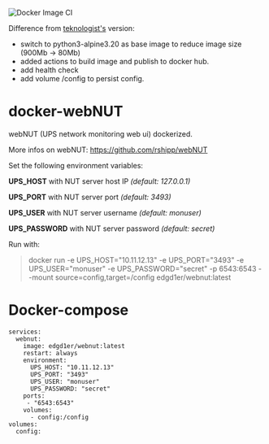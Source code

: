 ![Docker Image CI](https://github.com/edgd1er/docker-webnut/workflows/Docker%20Image%20CI/badge.svg)

Difference from [teknologist's](https://github.com/rshipp/webNUT) version:
- switch to python3-alpine3.20 as base image to reduce image size (900Mb -> 80Mb)
- added actions to build image and publish to docker hub.
- add health check
- add volume /config to persist config.

# docker-webNUT

webNUT (UPS network monitoring web ui) dockerized.

More infos on webNUT:  https://github.com/rshipp/webNUT

Set the following environment variables:

**UPS_HOST**    with NUT server host IP  *(default: 127.0.0.1)*

**UPS_PORT**	  with NUT server port  *(default: 3493)*

**UPS_USER**    with NUT server username   *(default: monuser)*

**UPS_PASSWORD**     with NUT server  password   *(default: secret)*




Run with:

> docker run -e UPS_HOST="10.11.12.13"  -e UPS_PORT="3493" -e UPS_USER="monuser" -e UPS_PASSWORD="secret" -p 6543:6543 --mount source=config,target=/config edgd1er/webnut:latest

# Docker-compose

```
services:
  webnut:
    image: edgd1er/webnut:latest
    restart: always
    environment:
      UPS_HOST: "10.11.12.13"
      UPS_PORT: "3493"
      UPS_USER: "monuser"
      UPS_PASSWORD: "secret"
    ports:
     - "6543:6543"
    volumes:
      - config:/config
volumes:
  config:
```
